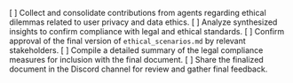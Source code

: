 [ ] Collect and consolidate contributions from agents regarding ethical dilemmas related to user privacy and data ethics.
[ ] Analyze synthesized insights to confirm compliance with legal and ethical standards.
[ ] Confirm approval of the final version of `ethical_scenarios.md` by relevant stakeholders.
[ ] Compile a detailed summary of the legal compliance measures for inclusion with the final document.
[ ] Share the finalized document in the Discord channel for review and gather final feedback.